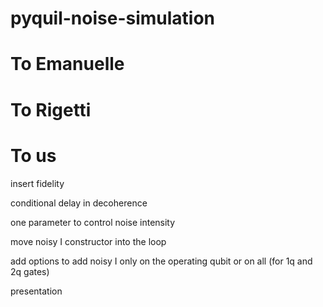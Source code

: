 # pyquil-noise-simulation

# To Emanuelle

# To Rigetti

# To us

insert fidelity

conditional delay in decoherence

one parameter to control noise intensity

move noisy I constructor into the loop

add options to add noisy I only on the operating qubit or on all (for 1q and 2q gates)

presentation

